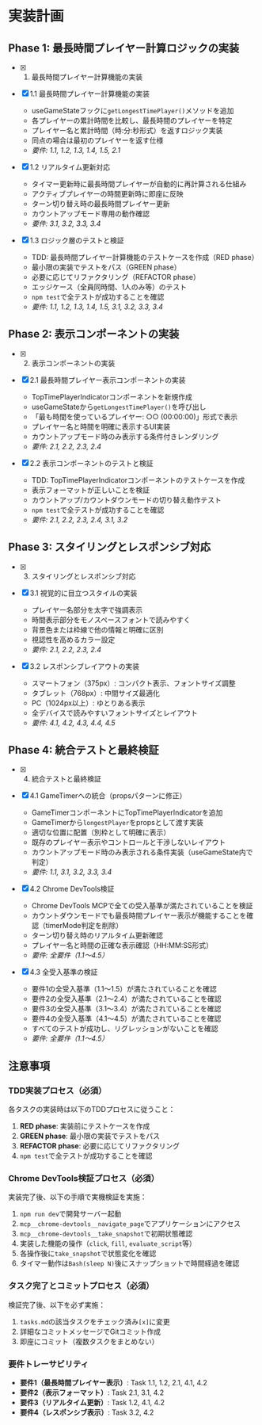# 実装計画

## Phase 1: 最長時間プレイヤー計算ロジックの実装

- [x] 1. 最長時間プレイヤー計算機能の実装
- [x] 1.1 最長時間プレイヤー計算機能の実装
  - useGameStateフックに`getLongestTimePlayer()`メソッドを追加
  - 各プレイヤーの累計時間を比較し、最長時間のプレイヤーを特定
  - プレイヤー名と累計時間（時:分:秒形式）を返すロジック実装
  - 同点の場合は最初のプレイヤーを返す仕様
  - _要件: 1.1, 1.2, 1.3, 1.4, 1.5, 2.1_

- [x] 1.2 リアルタイム更新対応
  - タイマー更新時に最長時間プレイヤーが自動的に再計算される仕組み
  - アクティブプレイヤーの時間更新時に即座に反映
  - ターン切り替え時の最長時間プレイヤー更新
  - カウントアップモード専用の動作確認
  - _要件: 3.1, 3.2, 3.3, 3.4_

- [x] 1.3 ロジック層のテストと検証
  - TDD: 最長時間プレイヤー計算機能のテストケースを作成（RED phase）
  - 最小限の実装でテストをパス（GREEN phase）
  - 必要に応じてリファクタリング（REFACTOR phase）
  - エッジケース（全員同時間、1人のみ等）のテスト
  - `npm test`で全テストが成功することを確認
  - _要件: 1.1, 1.2, 1.3, 1.4, 1.5, 3.1, 3.2, 3.3, 3.4_

## Phase 2: 表示コンポーネントの実装

- [x] 2. 表示コンポーネントの実装
- [x] 2.1 最長時間プレイヤー表示コンポーネントの実装
  - TopTimePlayerIndicatorコンポーネントを新規作成
  - useGameStateから`getLongestTimePlayer()`を呼び出し
  - 「最も時間を使っているプレイヤー: ○○ (00:00:00)」形式で表示
  - プレイヤー名と時間を明確に表示するUI実装
  - カウントアップモード時のみ表示する条件付きレンダリング
  - _要件: 2.1, 2.2, 2.3, 2.4_

- [x] 2.2 表示コンポーネントのテストと検証
  - TDD: TopTimePlayerIndicatorコンポーネントのテストケースを作成
  - 表示フォーマットが正しいことを検証
  - カウントアップ/カウントダウンモードの切り替え動作テスト
  - `npm test`で全テストが成功することを確認
  - _要件: 2.1, 2.2, 2.3, 2.4, 3.1, 3.2_

## Phase 3: スタイリングとレスポンシブ対応

- [x] 3. スタイリングとレスポンシブ対応
- [x] 3.1 視覚的に目立つスタイルの実装
  - プレイヤー名部分を太字で強調表示
  - 時間表示部分をモノスペースフォントで読みやすく
  - 背景色または枠線で他の情報と明確に区別
  - 視認性を高めるカラー設定
  - _要件: 2.1, 2.2, 2.3, 2.4_

- [x] 3.2 レスポンシブレイアウトの実装
  - スマートフォン（375px）: コンパクト表示、フォントサイズ調整
  - タブレット（768px）: 中間サイズ最適化
  - PC（1024px以上）: ゆとりある表示
  - 全デバイスで読みやすいフォントサイズとレイアウト
  - _要件: 4.1, 4.2, 4.3, 4.4, 4.5_

## Phase 4: 統合テストと最終検証

- [x] 4. 統合テストと最終検証
- [x] 4.1 GameTimerへの統合（propsパターンに修正）
  - GameTimerコンポーネントにTopTimePlayerIndicatorを追加
  - GameTimerから`longestPlayer`をpropsとして渡す実装
  - 適切な位置に配置（別枠として明確に表示）
  - 既存のプレイヤー表示やコントロールと干渉しないレイアウト
  - カウントアップモード時のみ表示される条件実装（useGameState内で判定）
  - _要件: 1.1, 3.1, 3.2, 3.3, 3.4_

- [x] 4.2 Chrome DevTools検証
  - Chrome DevTools MCPで全ての受入基準が満たされていることを検証
  - カウントダウンモードでも最長時間プレイヤー表示が機能することを確認（timerMode判定を削除）
  - ターン切り替え時のリアルタイム更新確認
  - プレイヤー名と時間の正確な表示確認（HH:MM:SS形式）
  - _要件: 全要件（1.1〜4.5）_

- [x] 4.3 全受入基準の検証
  - 要件1の全受入基準（1.1〜1.5）が満たされていることを確認
  - 要件2の全受入基準（2.1〜2.4）が満たされていることを確認
  - 要件3の全受入基準（3.1〜3.4）が満たされていることを確認
  - 要件4の全受入基準（4.1〜4.5）が満たされていることを確認
  - すべてのテストが成功し、リグレッションがないことを確認
  - _要件: 全要件（1.1〜4.5）_

## 注意事項

### TDD実装プロセス（必須）
各タスクの実装時は以下のTDDプロセスに従うこと：
1. **RED phase**: 実装前にテストケースを作成
2. **GREEN phase**: 最小限の実装でテストをパス
3. **REFACTOR phase**: 必要に応じてリファクタリング
4. `npm test`で全テストが成功することを確認

### Chrome DevTools検証プロセス（必須）
実装完了後、以下の手順で実機検証を実施：
1. `npm run dev`で開発サーバー起動
2. `mcp__chrome-devtools__navigate_page`でアプリケーションにアクセス
3. `mcp__chrome-devtools__take_snapshot`で初期状態確認
4. 実装した機能の操作（`click`, `fill`, `evaluate_script`等）
5. 各操作後に`take_snapshot`で状態変化を確認
6. タイマー動作は`Bash(sleep N)`後にスナップショットで時間経過を確認

### タスク完了とコミットプロセス（必須）
検証完了後、以下を必ず実施：
1. `tasks.md`の該当タスクをチェック済み`[x]`に変更
2. 詳細なコミットメッセージでGitコミット作成
3. 即座にコミット（複数タスクをまとめない）

### 要件トレーサビリティ
- **要件1（最長時間プレイヤー表示）**: Task 1.1, 1.2, 2.1, 4.1, 4.2
- **要件2（表示フォーマット）**: Task 2.1, 3.1, 4.2
- **要件3（リアルタイム更新）**: Task 1.2, 4.1, 4.2
- **要件4（レスポンシブ表示）**: Task 3.2, 4.2
